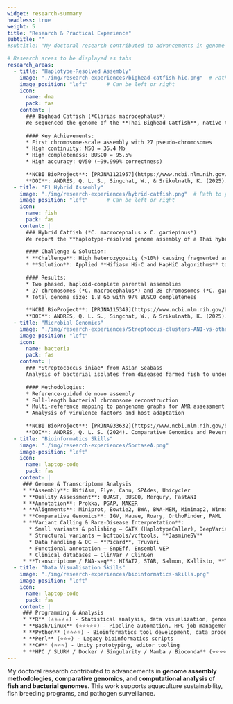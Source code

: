 ```yaml
---
widget: research-summary
headless: true
weight: 5
title: "Research & Practical Experience"
subtitle: ""
#subtitle: "My doctoral research contributed to advancements in genome assembly methodologies, vaccine candidate identification, and computational bioinformatics for microbial and fish genomics."

# Research areas to be displayed as tabs
research_areas:
  - title: "Haplotype-Resolved Assembly"
    image: "./img/research-experiences/bighead-catfish-hic.png"  # Path to your catfish image
    image_position: "left"      # Can be left or right
    icon:
      name: dna
      pack: fas
    content: |
      ### Bighead Catfish (*Clarias macrocephalus*)
      We sequenced the genome of the **Thai Bighead Catfish**, native to Thailand and Vietnam, using **PacBio HiFi, Oxford Nanopore, Hi-C, and Illumina sequencing** to construct a **haplotype-resolved diploid genome assembly**.
      
      #### Key Achievements:
      * First chromosome-scale assembly with 27 pseudo-chromosomes
      * High continuity: N50 = 35.4 Mb
      * High completeness: BUSCO = 95.5%
      * High accuracy: QV50 (~99.999% correctness)
      
      **NCBI BioProject**: [PRJNA1121957](https://www.ncbi.nlm.nih.gov/bioproject/PRJNA1121957)
      **DOI**: ANDRES, Q. L. S., Singchat, W., & Srikulnath, K. (2025). Haplotype-Resolved Chromosome-scale Assembly of the Bighead Catfish (Clarias macrocephalus) Genome. [https://doi.org/10.5281/zenodo.14826876](https://doi.org/10.5281/zenodo.14826876)
  - title: "F1 Hybrid Assembly"
    image: "./img/research-experiences/hybrid-catfish.png"  # Path to your catfish image
    image_position: "left"      # Can be left or right
    icon:
      name: fish
      pack: fas
    content: |
      ### Hybrid Catfish (*C. macrocephalus × C. gariepinus*)
      We report the **haplotype-resolved genome assembly of a Thai hybrid catfish (F1)**, an **allodiploid** created by crossing two parent species.
      
      #### Challenge & Solution:
      * **Challenge**: High heterozygosity (>10%) causing fragmented assemblies
      * **Solution**: Applied **Hifiasm Hi-C and HapHiC algorithms** to separate haplotypes
      
      #### Results:
      * Two phased, haploid-complete parental assemblies
      * 27 chromosomes (*C. macrocephalus*) and 28 chromosomes (*C. gariepinus*)
      * Total genome size: 1.8 Gb with 97% BUSCO completeness
      
      **NCBI BioProject**: [PRJNA115349](https://www.ncbi.nlm.nih.gov/bioproject/PRJNA115349)
      **DOI**: ANDRES, Q. L. S., Singchat, W., & Srikulnath, K. (2025). Dual Reference Genomes from F1 Hybrids: Phased Assembly of North African Catfish and Bighead Catfish with Hi-C Data. [https://doi.org/10.5281/zenodo.14959133](https://doi.org/10.5281/zenodo.14959133)
  - title: "Microbial Genomics"
    image: "./img/research-experiences/Streptoccus-clusters-ANI-vs-other-species.png"
    image-position: "left"
    icon:
      name: bacteria
      pack: fas
    content: |
      ### *Streptococcus iniae* from Asian Seabass
      Analysis of bacterial isolates from diseased farmed fish to understand pathogenicity and antimicrobial resistance patterns.
      
      #### Methodologies:
      * Reference-guided de novo assembly
      * Full-length bacterial chromosome reconstruction
      * Multi-reference mapping to pangenome graphs for AMR assessment
      * Analysis of virulence factors and host adaptation
      
      **NCBI BioProject**: [PRJNA933632](https://www.ncbi.nlm.nih.gov/bioproject/PRJNA933632)
      **DOI**: ANDRES, Q. L. S. (2024). Comparative Genomics and Reverse Vaccinology of Streptococcus iniae from Thai Aquaculture Isolates: A Genomic Approach to Vaccine Development. Zenodo. [https://doi.org/10.5281/zenodo.15264954](https://doi.org/10.5281/zenodo.15264954)
  - title: "Bioinformatics Skills"
    image: "./img/research-experiences/SortaseA.png"
    image-position: "left"
    icon:
      name: laptop-code
      pack: fas
    content: |
     ### Genome & Transcriptome Analysis
     * **Assembly**: HifiAsm, Flye, Canu, SPAdes, Unicycler  
     * **Quality Assessment**: QUAST, BUSCO, Merqury, FastANI  
     * **Annotation**: Prokka, PGAP, MAKER  
     * **Alignments**: Miniprot, Bowtie2, BWA, BWA-MEM, Minimap2, Winnowmap, VerityMap, VG Giraffe  
     * **Comparative Genomics**: IGV, Mauve, Roary, OrthoFinder, PAML  
     * **Variant Calling & Rare-Disease Interpretation**:  
       * Small variants & polishing – GATK (HaplotypeCaller), DeepVariant, FreeBayes, **Clair3**, **Pilon**  
       * Structural variants – bcftools/vcftools, **JasmineSV**  
       * Data handling & QC – **Picard**, Truvari  
       * Functional annotation – SnpEff, Ensembl VEP  
       * Clinical databases – ClinVar / ClinGen  
     * **Transcriptome / RNA-seq**: HISAT2, STAR, Salmon, Kallisto, **Trinity** (de novo assembly), RSEM, HTSeq, featureCounts, DESeq2, edgeR  
  - title: "Data Visualisation Skills"
    image: "./img/research-experiences/bioinformatics-skills.png"
    image-position: "left"
    icon:
      name: laptop-code
      pack: fas
    content: |
     ### Programming & Analysis
     * **R** (⭐⭐⭐⭐⭐) - Statistical analysis, data visualization, genomic data processing  
     * **Bash/Linux** (⭐⭐⭐⭐⭐) - Pipeline automation, HPC job management  
     * **Python** (⭐⭐⭐⭐) - Bioinformatics tool development, data processing  
     * **Perl** (⭐⭐⭐) - Legacy bioinformatics scripts  
     * **C#** (⭐⭐⭐) - Unity prototyping, editor tooling  
     * **HPC / SLURM / Docker / Singularity / Mamba / Bioconda** (⭐⭐⭐⭐⭐) - Scalable workflows, containerization, reproducible environments
---
```


My doctoral research contributed to advancements in **genome assembly methodologies**, **comparative genomics**, and **computational analysis of fish and bacterial genomes**. This work supports aquaculture sustainability, fish breeding programs, and pathogen surveillance.
